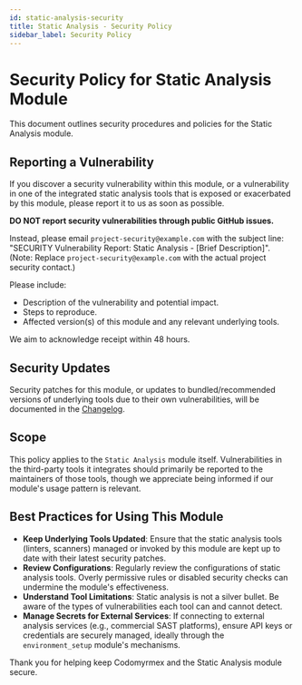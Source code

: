 ```yaml
---
id: static-analysis-security
title: Static Analysis - Security Policy
sidebar_label: Security Policy
---
```


# Security Policy for Static Analysis Module

This document outlines security procedures and policies for the Static Analysis module.

## Reporting a Vulnerability

If you discover a security vulnerability within this module, or a vulnerability in one of the integrated static analysis tools that is exposed or exacerbated by this module, please report it to us as soon as possible.

**DO NOT report security vulnerabilities through public GitHub issues.**

Instead, please email `project-security@example.com` with the subject line: "SECURITY Vulnerability Report: Static Analysis - [Brief Description]".
(Note: Replace `project-security@example.com` with the actual project security contact.)

Please include:
- Description of the vulnerability and potential impact.
- Steps to reproduce.
- Affected version(s) of this module and any relevant underlying tools.

We aim to acknowledge receipt within 48 hours.

## Security Updates

Security patches for this module, or updates to bundled/recommended versions of underlying tools due to their own vulnerabilities, will be documented in the [Changelog](./changelog.md).

## Scope

This policy applies to the `Static Analysis` module itself. Vulnerabilities in the third-party tools it integrates should primarily be reported to the maintainers of those tools, though we appreciate being informed if our module's usage pattern is relevant.

## Best Practices for Using This Module

- **Keep Underlying Tools Updated**: Ensure that the static analysis tools (linters, scanners) managed or invoked by this module are kept up to date with their latest security patches.
- **Review Configurations**: Regularly review the configurations of static analysis tools. Overly permissive rules or disabled security checks can undermine the module's effectiveness.
- **Understand Tool Limitations**: Static analysis is not a silver bullet. Be aware of the types of vulnerabilities each tool can and cannot detect.
- **Manage Secrets for External Services**: If connecting to external analysis services (e.g., commercial SAST platforms), ensure API keys or credentials are securely managed, ideally through the `environment_setup` module's mechanisms.

Thank you for helping keep Codomyrmex and the Static Analysis module secure. 